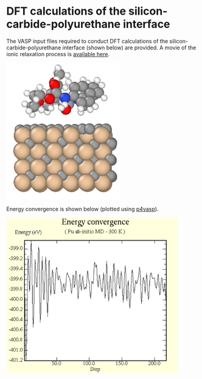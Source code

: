 # DFT calculations of the silicon-carbide-polyurethane interface
The VASP input files required to conduct DFT calculations of the silicon-carbide-polyurethane interface (shown below) are provided. A movie of the ionic relaxation process is [available here](https://youtu.be/KTztlJ-vBDw).

<img src="model.PNG" width="300">

Energy convergence is shown below (plotted using [p4vasp](http://www.p4vasp.at/#/home)).

<img src="energy_conv.PNG" width="450">

